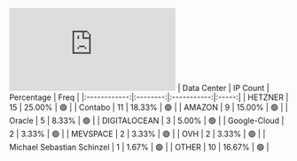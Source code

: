 ![Diagramm](https://github.com/111STAVR111/props/blob/main/Story/Decentralization/1/README.md)
| Data Center | IP Count | Percentage | Freq |
|:------------:|:--------:|:-----------:|:-----:|
| HETZNER | 15 | 25.00% | 🟢 |
| Contabo | 11 | 18.33% | 🟢 |
| AMAZON | 9 | 15.00% | 🟢 |
| Oracle | 5 | 8.33% | 🟢 |
| DIGITALOCEAN | 3 | 5.00% | 🟢 |
| Google-Cloud | 2 | 3.33% | 🟢 |
| MEVSPACE | 2 | 3.33% | 🟢 |
| OVH | 2 | 3.33% | 🟢 |
| Michael Sebastian Schinzel | 1 | 1.67% | 🟢 |
| OTHER | 10 | 16.67% | 🟢 |